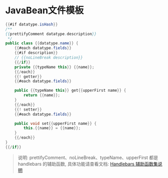 # JavaBean文件模板

```java
{{#if datatype.isHash}}
/**
{{prettifyComment datatype.description}}
 */
public class {{datatype.name}} {
    {{#each datatype.fields}}
    {{#if description}}
    // {{noLineBreak description}}
    {{/if}}
    private {{typeName this}} {{name}};
    {{/each}}
    {{! getter}}
    {{#each datatype.fields}}

    public {{typeName this}} get{{upperFirst name}} {
        return {{name}};
    }
    {{/each}}
    {{! setter}}
    {{#each datatype.fields}}

    public void set{{upperFirst name}} {
        this.{{name}} = {{name}};
    }
    {{/each}}
}
{{/if}}
```

>说明: prettifyComment、noLineBreak、typeName、upperFirst 都是 handlebars 的辅助函数, 具体功能请查看文档: [Handlebars 辅助函数集说明](./Handlebars辅助函数集.md)